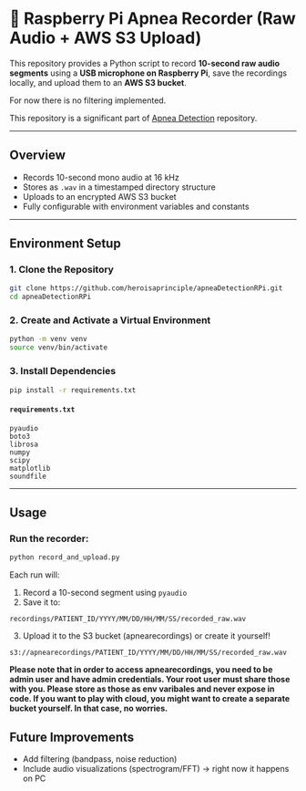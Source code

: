 # 🔹 Raspberry Pi Apnea Recorder (Raw Audio + AWS S3 Upload)

This repository provides a Python script to record **10-second raw audio segments** using a **USB microphone on Raspberry Pi**, save the recordings locally, and upload them to an **AWS S3 bucket**.

For now there is no filtering implemented.

This repository is a significant part of [Apnea Detection](https://github.com/heroisaprinciple/sleepApneaDetection) repository.

---

## Overview

- Records 10-second mono audio at 16 kHz
- Stores as `.wav` in a timestamped directory structure
- Uploads to an encrypted AWS S3 bucket
- Fully configurable with environment variables and constants

---

## Environment Setup

### 1. Clone the Repository
```bash
git clone https://github.com/heroisaprinciple/apneaDetectionRPi.git
cd apneaDetectionRPi
```

### 2. Create and Activate a Virtual Environment
```bash
python -m venv venv
source venv/bin/activate  
```

### 3. Install Dependencies
```bash
pip install -r requirements.txt
```

#### `requirements.txt`
```
pyaudio
boto3
librosa
numpy
scipy
matplotlib
soundfile
```

---

## Usage

### Run the recorder:
```bash
python record_and_upload.py
```

Each run will:
1. Record a 10-second segment using `pyaudio`
2. Save it to:
```
recordings/PATIENT_ID/YYYY/MM/DD/HH/MM/SS/recorded_raw.wav
```

3. Upload it to the S3 bucket (apnearecordings) or create it yourself!
```
s3://apnearecordings/PATIENT_ID/YYYY/MM/DD/HH/MM/SS/recorded_raw.wav
```

**Please note that in order to access apnearecordings, you need to be admin user and have admin credentials. Your root user must share those with you.
Please store as those as env varibales and never expose in code.
If you want to play with cloud, you might want to create a separate bucket yourself. In that case, no worries.**

## Future Improvements
- Add filtering (bandpass, noise reduction)
- Include audio visualizations (spectrogram/FFT) -> right now it happens on PC
